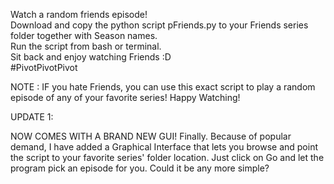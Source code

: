 Watch a random friends episode!  
Download and copy the python script pFriends.py to your Friends series folder together with Season names.  
Run the script from bash or terminal.  
Sit back and enjoy watching Friends :D  
#PivotPivotPivot  
  
  
NOTE : IF you hate Friends, you can use this exact script to play a random episode of any of your favorite series! Happy Watching!

UPDATE 1:

NOW COMES WITH A BRAND NEW GUI!
Finally. Because of popular demand, I have added a Graphical Interface that lets you browse and point the script to your favorite series' folder location. Just click on Go and let the program pick an episode for you. Could it be any more simple?